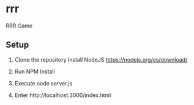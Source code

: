 # rrr
RRR Game

## Setup

1. Clone the repository
Install NodeJS https://nodejs.org/es/download/

2. Run NPM Install

3. Execute node server.js

4. Enter http://localhost:3000/index.html



